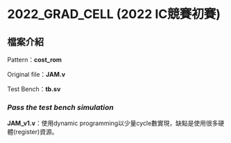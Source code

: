 # 2022_GRAD_CELL (2022 IC競賽初賽)

## 檔案介紹

Pattern：**cost_rom**

Original file：**JAM.v**

Test Bench：**tb.sv**

### *Pass the test bench simulation*

**JAM_v1.v**：使用dynamic programming以少量cycle數實現，缺點是使用很多硬體(register)資源。
